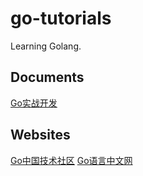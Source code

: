 # go-tutorials
Learning Golang.

## Documents
[Go实战开发](https://github.com/astaxie/go-best-practice)

## Websites
[Go中国技术社区](https://gocn.io/)
[Go语言中文网](https://studygolang.com/)
